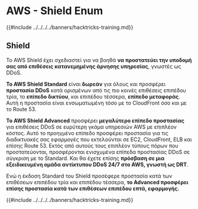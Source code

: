# AWS - Shield Enum

{{#include ../../../../banners/hacktricks-training.md}}

## Shield

Το AWS Shield έχει σχεδιαστεί για να βοηθά **να προστατεύει την υποδομή σας από επιθέσεις κατανεμημένης άρνησης υπηρεσίας**, γνωστές ως DDoS.

**Το AWS Shield Standard** είναι **δωρεάν** για όλους και προσφέρει **προστασία DDoS** κατά ορισμένων από τις πιο κοινές επιθέσεις επιπέδου τρία, το **επίπεδο δικτύου**, και επιπέδου τέσσερα, **επίπεδο μεταφοράς**. Αυτή η προστασία είναι ενσωματωμένη τόσο με το CloudFront όσο και με το Route 53.

**Το AWS Shield Advanced** προσφέρει **μεγαλύτερο επίπεδο προστασίας** για επιθέσεις DDoS σε ευρύτερη γκάμα υπηρεσιών AWS με επιπλέον κόστος. Αυτό το προηγμένο επίπεδο προσφέρει προστασία για τις διαδικτυακές σας εφαρμογές που εκτελούνται σε EC2, CloudFront, ELB και επίσης Route 53. Εκτός από αυτούς τους επιπλέον τύπους πόρων που προστατεύονται, προσφέρονται ενισχυμένα επίπεδα προστασίας DDoS σε σύγκριση με το Standard. Και θα έχετε επίσης **πρόσβαση σε μια εξειδικευμένη ομάδα αντίκτυπου DDoS 24/7 στο AWS, γνωστή ως DRT**.

Ενώ η έκδοση Standard του Shield προσέφερε προστασία κατά των επιθέσεων επιπέδου τρία και επιπέδου τέσσερα, **το Advanced προσφέρει επίσης προστασία κατά των επιθέσεων επιπέδου επτά, εφαρμογής.**

{{#include ../../../../banners/hacktricks-training.md}}
